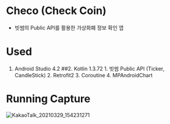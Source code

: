 # Checo (Check Coin)
  - 빗썸의 Public API를 활용한 가상화폐 정보 확인 앱
  
# Used
  1. Android Studio 4.2
  ##2. Kotlin 1.3.72
    1. 빗썸 Public API (Ticker, CandleStick)
    2. Retrofit2
    3. Coroutine
    4. MPAndroidChart
    
# Running Capture
![KakaoTalk_20210329_154231271](https://user-images.githubusercontent.com/65227900/112796920-9f353500-90a5-11eb-82c3-0f8d851de294.png)
